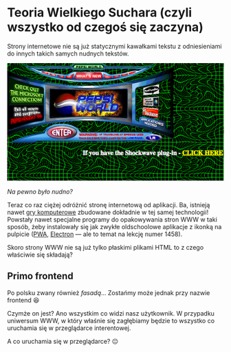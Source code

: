 # Teoria Wielkiego Suchara (czyli wszystko od czegoś się zaczyna)

Strony internetowe nie są już statycznymi kawałkami tekstu z odniesieniami do innych takich samych nudnych tekstów. 

![Strona Pepsi - świt internetu](pepsi-page.png)

_Na pewno było nudno?_

Teraz co raz ciężej odróżnić stronę internetową od aplikacji. Ba, istnieją nawet [gry komputerowe](https://store.steampowered.com/app/597210/Bayou_Island__Point_and_Click_Adventure/) zbudowane dokładnie w tej samej technologii! Powstały nawet specjalne programy do opakowywania stron WWW w taki sposób, żeby instalowały się jak zwykłe oldschoolowe aplikacje z ikonką na pulpicie ([PWA](https://pl.wikipedia.org/wiki/Progressive_web_app), [Electron](https://www.electronjs.org/) — ale to temat na lekcję numer 1458).

Skoro strony WWW nie są już tylko płaskimi plikami HTML to z czego właściwie się składają?

## Primo frontend 

Po polsku zwany również _fasadą_…  Zostańmy może jednak przy nazwie frontend :satisfied:

Czymże on jest? Ano wszystkim co widzi nasz użytkownik. W przypadku uniwersum WWW, w który właśnie się zagłębiamy będzie to wszystko co uruchamia się w przeglądarce interentowej. 

A co uruchamia się w przeglądarce? :neutral_face:


